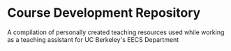 # Course Development Repository
A compilation of personally created teaching resources used while working as a teaching assistant for UC Berkeley's EECS Department
